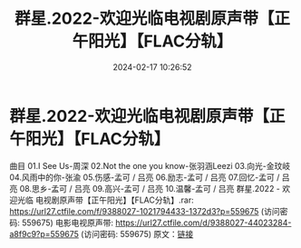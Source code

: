 ﻿---
title: 群星.2022-欢迎光临电视剧原声带【正午阳光】【FLAC分轨】
date: 2024-02-17 10:26:52
categories: WAV车载音乐、镜像
tags: 华语中文
---
# 群星.2022-欢迎光临电视剧原声带【正午阳光】【FLAC分轨】

曲目
01.I See Us-周深
02.Not the one you know-张羽涵Leezi
03.向光-金玟岐
04.风雨中的你-张渝
05.伤感-孟可 / 吕亮
06.励志-孟可 / 吕亮
07.回忆-孟可 / 吕亮
08.思乡-孟可 / 吕亮
09.高兴-孟可 / 吕亮
10.温馨-孟可 / 吕亮
群星.2022 - 欢迎光临 电视剧原声带【正午阳光】【FLAC分轨】.rar: https://url27.ctfile.com/f/9388027-1021794433-1372d3?p=559675
(访问密码: 559675)
电影电视原声带: https://url27.ctfile.com/d/9388027-44023284-a8f9c9?p=559675
(访问密码: 559675)
原文：[链接](https://blog.sina.com.cn/s/blog_1647c7e76010314gm.html)